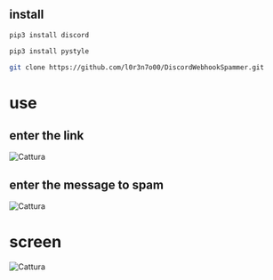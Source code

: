 ## install
```sh
pip3 install discord
```
```sh
pip3 install pystyle
```
```sh
git clone https://github.com/l0r3n7o00/DiscordWebhookSpammer.git
 ```
 
# use
## enter the link
![Cattura](https://user-images.githubusercontent.com/100297632/167306293-53eea4be-d2cc-44c8-9390-71a04250ca26.PNG)

## enter the message to spam
![Cattura](https://user-images.githubusercontent.com/100297632/167306341-f725ffd9-e62e-4440-8b56-fc517c46eb3d.PNG)

 # screen
![Cattura](https://user-images.githubusercontent.com/100297632/167306228-fd1dc6e3-8f8b-449f-874c-0556a1249288.PNG)
